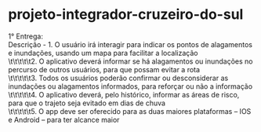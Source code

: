 # projeto-integrador-cruzeiro-do-sul

1° Entrega:<br>
Descrição - 1. O usuário irá interagir para indicar os pontos de alagamentos e inundações, usando um mapa para facilitar a localização<br>
\t\t\t\t\t2. O aplicativo deverá informar se há alagamentos ou inundações no percurso de outros usuários, para que possam evitar a rota<br>
\t\t\t\t\t3. Todos os usuários poderão confirmar ou desconsiderar as inundações ou alagamentos informados, para reforçar ou não a informação<br>
\t\t\t\t\t4. O aplicativo deverá, pelo histórico, informar as áreas de risco, para que o trajeto seja evitado em dias de chuva<br>
\t\t\t\t\t5. O app deve ser oferecido para as duas maiores plataformas – IOS e Android – para ter alcance maior<br>
